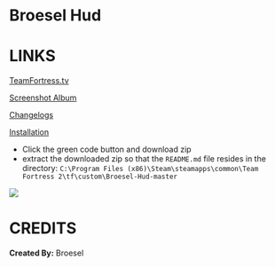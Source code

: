 # Broesel Hud


<a>LINKS</a>
====

[TeamFortress.tv](https://www.teamfortress.tv/33738/ive-updated-some-huds)

[Screenshot Album](https://imgur.com/a/YxG82)

[Changelogs](https://github.com/Hypnootize/Broesel-Hud/commits/master)

[Installation](https://imgur.com/a/w3Ah6)

* Click the green code button and download zip
* extract the downloaded zip so that the `README.md` file resides in the directory: `C:\Program Files (x86)\Steam\steamapps\common\Team Fortress 2\tf\custom\Broesel-Hud-master`

![](https://i.imgur.com/LpAOfAY.jpg)

<a>CREDITS</a>
====
**Created By:** Broesel
